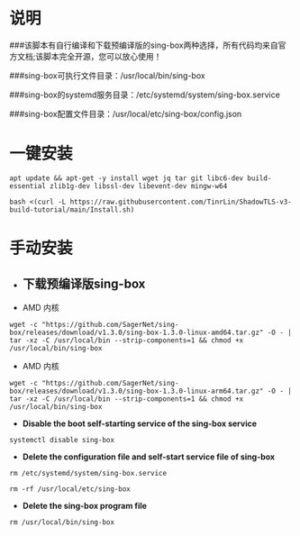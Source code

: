 # **说明**
###该脚本有自行编译和下载预编译版的sing-box两种选择，所有代码均来自官方文档;该脚本完全开源，您可以放心使用！

###sing-box可执行文件目录：/usr/local/bin/sing-box

###sing-box的systemd服务目录：/etc/systemd/system/sing-box.service

###sing-box配置文件目录：/usr/local/etc/sing-box/config.json

# **一键安装**
```
apt update && apt-get -y install wget jq tar git libc6-dev build-essential zlib1g-dev libssl-dev libevent-dev mingw-w64
```
```
bash <(curl -L https://raw.githubusercontent.com/TinrLin/ShadowTLS-v3-build-tutorial/main/Install.sh)
```
# **手动安装**

- ## **下载预编译版sing-box**
- AMD 内核
```
wget -c "https://github.com/SagerNet/sing-box/releases/download/v1.3.0/sing-box-1.3.0-linux-amd64.tar.gz" -O - | tar -xz -C /usr/local/bin --strip-components=1 && chmod +x /usr/local/bin/sing-box
```
- AMD 内核
```
wget -c "https://github.com/SagerNet/sing-box/releases/download/v1.3.0/sing-box-1.3.0-linux-arm64.tar.gz" -O - | tar -xz -C /usr/local/bin --strip-components=1 && chmod +x /usr/local/bin/sing-box
```
- **Disable the boot self-starting service of the sing-box service**
```
systemctl disable sing-box
```
- **Delete the configuration file and self-start service file of sing-box**
```
rm /etc/systemd/system/sing-box.service
```
```
rm -rf /usr/local/etc/sing-box
```
- **Delete the sing-box program file**
```
rm /usr/local/bin/sing-box
```
